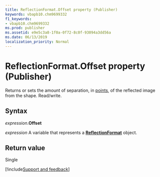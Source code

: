 ```yaml
---
title: ReflectionFormat.Offset property (Publisher)
keywords: vbapb10.chm9699332
f1_keywords:
- vbapb10.chm9699332
ms.prod: publisher
ms.assetid: e9e5c3a8-1f0a-0f72-8c0f-93094a3dd56a
ms.date: 06/13/2019
localization_priority: Normal
---
```



# ReflectionFormat.Offset property (Publisher)

Returns or sets the amount of separation, in [points](../language/glossary/vbe-glossary.md#point), of the reflected image from the shape. Read/write.


## Syntax

_expression_.**Offset**

_expression_ A variable that represents a **[ReflectionFormat](Publisher.ReflectionFormat.md)** object.


## Return value

Single


[!include[Support and feedback](~/includes/feedback-boilerplate.md)]